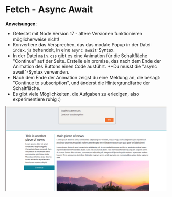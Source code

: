 # Fetch - Async Await

**Anweisungen**:
* Getestet mit Node Version 17 - ältere Versionen funktionieren möglicherweise nicht!
* Konvertiere das Versprechen, das das modale Popup in der Datei `index.js` behandelt, in eine `async await`-Syntax.
* In der Datei `main.css` gibt es eine Animation für die Schaltfläche "Continue" auf der Seite. Erstelle ein promise, das nach dem Ende der Animation des Buttons einen Code ausführt. **Du musst die "async await"-Syntax verwenden.
* Nach dem Ende der Animation zeigst du eine Meldung an, die besagt: "Continue to subscription", und änderst die Hintergrundfarbe der Schaltfläche.
* Es gibt viele Möglichkeiten, die Aufgaben zu erledigen, also experimentiere ruhig :)

![Am Ende der Animation](images/animationend.png)
